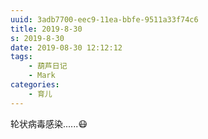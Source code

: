 ```yaml
---
uuid: 3adb7700-eec9-11ea-bbfe-9511a33f74c6
title: 2019-8-30
s: 2019-8-30
date: 2019-08-30 12:12:12
tags:
	- 葫芦日记
	- Mark
categories:
	- 育儿
---
```


轮状病毒感染......😷
